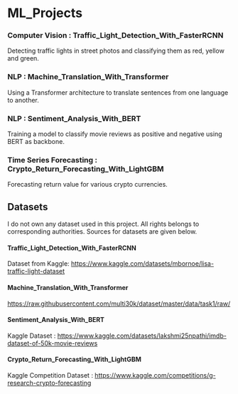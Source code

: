 # ML_Projects

### Computer Vision : Traffic_Light_Detection_With_FasterRCNN
Detecting traffic lights in street photos and classifying them as red, yellow and green.

### NLP : Machine_Translation_With_Transformer
Using a Transformer architecture to translate sentences from one language to another.

### NLP : Sentiment_Analysis_With_BERT 
Training a model to classify movie reviews as positive and negative using BERT as backbone.

### Time Series Forecasting : Crypto_Return_Forecasting_With_LightGBM
Forecasting return value for various crypto currencies.

## Datasets
I do not own any dataset used in this project. All rights belongs to corresponding authorities. Sources for datasets are given below.

#### Traffic_Light_Detection_With_FasterRCNN
Dataset from Kaggle: https://www.kaggle.com/datasets/mbornoe/lisa-traffic-light-dataset

####  Machine_Translation_With_Transformer
https://raw.githubusercontent.com/multi30k/dataset/master/data/task1/raw/

#### Sentiment_Analysis_With_BERT 
Kaggle Dataset : https://www.kaggle.com/datasets/lakshmi25npathi/imdb-dataset-of-50k-movie-reviews

#### Crypto_Return_Forecasting_With_LightGBM
Kaggle Competition Dataset : https://www.kaggle.com/competitions/g-research-crypto-forecasting
